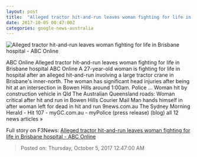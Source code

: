 ```yaml
---
layout: post
title:  "Alleged tractor hit-and-run leaves woman fighting for life in Brisbane hospital - ABC Online"
date: 2017-10-05 00:47:00Z
categories: google-news-australia
---
```


![Alleged tractor hit-and-run leaves woman fighting for life in Brisbane hospital - ABC Online](http://www.abc.net.au/news/image/9018318-1x1-700x700.jpg)

ABC Online Alleged tractor hit-and-run leaves woman fighting for life in Brisbane hospital ABC Online A 27-year-old woman is fighting for life in hospital after an alleged hit-and-run involving a large tractor crane in Brisbane's inner-north. The woman has significant head injuries after being hit at an intersection in Bowen Hills around 1:00am. Police ... Woman hit by construction vehicle in Qld The Australian Queensland roads: Woman critical after hit and run in Bowen Hills Courier Mail Man hands himself in after woman left for dead in hit and run 9news.com.au The Sydney Morning Herald - Hit 107 - myGC.com.au - myPolice (press release) (blog) all 12 news articles »


Full story on F3News: [Alleged tractor hit-and-run leaves woman fighting for life in Brisbane hospital - ABC Online](http://www.f3nws.com/n/HWhcbF)

> Posted on: Thursday, October 5, 2017 12:47:00 AM
